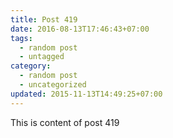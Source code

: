 ```yaml
---
title: Post 419
date: 2016-08-13T17:46:43+07:00
tags:
  - random post
  - untagged
category:
  - random post
  - uncategorized
updated: 2015-11-13T14:49:25+07:00
---
```

This is content of post 419